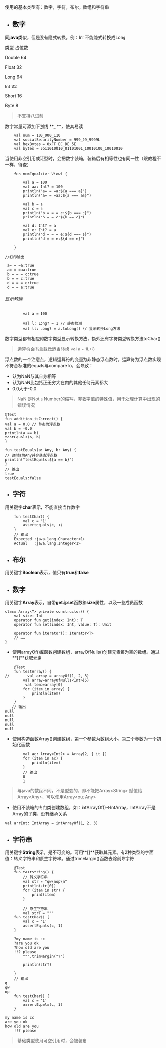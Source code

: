 使用的基本类型有：数字，字符，布尔，数组和字符串

* ## 数字

同**java**类似，但是没有隐式转换。例：Int 不能隐式转换成Long

类型                占位数

Double             64

Float                32

Long                64

Int                    32

Short               16

Byte                 8

> 不支持八进制

数字常量可添加下划线 **\_ **，使其易读

```
    val num = 100_000_110
    val socialSecurityNumber = 999_99_9999L
    val hexBytes = 0xFF_EC_DE_5E
    val bytes = 0b11010010_01101001_10010100_10010010
```

当使用非空引用或泛型时，会把数字装箱，装箱后有相等性也有同一性（跟教程不一样，待查）

```
    fun numEquals(v: View) {

        val a = 100
        val aa: Int? = 100
        println("a= = =a:${a === a}")
        println("a= = =aa:${a === aa}")

        val b = a
        val c = a
        println("b = = = c:${b === c}")
        println("b = = c:${b == c}")

        val d: Int? = a
        val e: Int? = a
        println("d = = = e:${d === e}")
        println("d = = e:${d == e}")

    } 

//打印输出

 a= = =a:true
 a= = =aa:true
 b = = = c:true
 b = = c:true
 d = = = e:true
 d = = e:true
```

###### 显示转换

```
        val a = 100

        val l: Long? = 1 // 静态检测
        val ll: Long? = a.toLong() // 显示转换Long方法
```

数字类型都有相应的数字类型显示转换方法，额外还有字符类型转换方法toChar\(\)

> 运算符会有重载做适当转换 val a = 1L+3

浮点数的一个注意点，逻辑运算符的变量为非静态浮点数时，运算符为浮点数实现不符合标准的equals与compareTo，会导致：

* 认为NaN与其自身相等
* 认为NaN比包括正无穷大在内的其他任何元素都大
* 0.0大于-0.0

> NaN 是Not a Number的缩写，非数字值的特殊值，用于处理计算中出现的错误情况

```
@Test
fun addition_isCorrect() {
val a = 0.0 // 静态为浮点数
val b = -0.0
println(a == b)
testEquals(a, b)
}

fun testEquals(a: Any, b: Any) {
// 这时a为Any并非静态浮点数
println("testEquals:${a == b}")
}
// 输出
true
testEquals:false
```

* ## 字符

用关键字**char**表示，不能直接当作数字

```
    fun testChar() {
        val c = '1'
        assertEquals(c, 1)
    }
    // 输出
    Expected :java.lang.Character<1> 
    Actual   :java.lang.Integer<1>
```

* ## 布尔

用关键字**Boolean**表示，值只有**true**和**false**

* ## 数字

用关键字**Array**表示，自带**get**与**set**函数和**size**属性，以及一些成员函数

```
class Array<T> private constructor() {
    val size: Int
    operator fun get(index: Int): T
    operator fun set(index: Int, value: T): Unit

    operator fun iterator(): Iterator<T>
    // ……
}
```

* 使用arrayOf\(\)库函数创建数组，arrayOfNulls\(\)创建元素都为空的数组。通过**\[\]**获取元素

```
    @Test
    fun testArray() {
//        val array = arrayOf(1, 2, 3)
        val array=arrayOfNulls<Int>(5)
         val temp=array[0]
        for (item in array) {
            println(item)
        }
    }
   // 输出
null
null
null
null
null
```

* 使用构造函数Array\(\)创建数组，第一个参数为数组大小，第二个参数为一个初始化函数

```
        val ac: Array<Int?> = Array(2, { it })
        for (item in ac) {
            println(item)
        }
        // 输出
        0
        1
```

> 与java的数组不同，不是型变的，即不能把Array&lt;String&gt; 赋值给Array&lt;Any&gt;，可以使用Array&lt;out Any&gt;

* 使用不装箱的专门类创建数组，如：intArrayOf\(\)-&gt;IntArray，IntArray不是Array的子类，没有继承关系

```
val arrInt: IntArray = intArrayOf(1, 2, 3)
```

* ## 字符串

用关键字**String**表示，是不可变的。可用**\[\]**获取其元素。有2种类型的字面值：转义字符串和原生字符串。通过trimMargin\(\)函数去除前导字符

```
    @Test
    fun testString() {
        // 转义字符串
        val str = "qw\nop\n"
        println(str[0])
        for (item in str) {
            print(item)
        }

        // 原生字符串
        val strT = """
    fun testChar() {
        val c = '1'
        assertEquals(c, 1)
    }

    ?my name is cc
    ?are you ok
    ?how old are you
    !!? please
        """.trimMargin("?")

        println(strT)

    }
    // 输出
q
qw
op
    fun testChar() {
        val c = '1'
        assertEquals(c, 1)
    }

my name is cc
are you ok
how old are you
    !!? please
```

> 基础类型使用可空引用时，会被装箱



